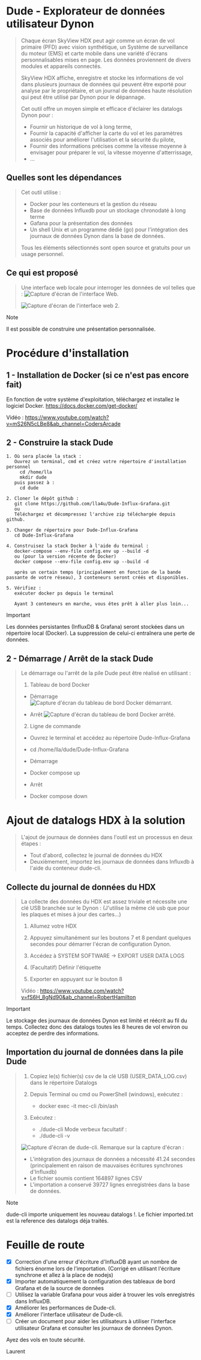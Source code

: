 # Dude - Explorateur de données utilisateur Dynon

> Chaque écran SkyView HDX peut agir comme un écran de vol primaire (PFD) avec vision synthétique, un
Système de surveillance du moteur (EMS) et carte mobile dans une variété d'écrans personnalisables
mises en page. Les données proviennent de divers modules et appareils connectés.
>
> SkyView HDX affiche, enregistre et stocke les informations de vol dans plusieurs journaux de données qui peuvent être
exporté pour analyse par le propriétaire, et un journal de données haute résolution qui peut être utilisé par Dynon
pour le dépannage. 
>
> Cet outil offre un moyen simple et efficace d'éclairer les datalogs Dynon pour :  
> - Fournir un historique de vol à long terme,
> - Fournir la capacité d'afficher la carte du vol et les paramètres associés pour améliorer l'utilisation et la sécurité du pilote,
> - Fournir des informations précises comme la vitesse moyenne à envisager pour préparer le vol, la vitesse moyenne d'atterrissage,
> - ...

## Quelles sont les dépendances
> Cet outil utilise :
> - Docker pour les conteneurs et la gestion du réseau
> - Base de données Influxdb pour un stockage chronodaté à long terme
> - Gafana pour la présentation des données
> - Un shell Unix et un programme dédié (go) pour l'intégration des journaux de données Dynon dans la base de données.
>
> Tous les éléments sélectionnés sont open source et gratuits pour un usage personnel.

## Ce qui est proposé
> Une interface web locale pour interroger les données de vol telles que :
> ![Capture d'écran de l'interface Web.](https://github.com/lla4u/Dude-Influx-Grafana/blob/main/Screenshots/Screenshot_web_Interface.png)
>
> ![Capture d'écran de l'interface web 2.](https://github.com/lla4u/Dude-Influx-Grafana/blob/main/Screenshots/Screenshot_web_interface_2.png)

> [!NOTE]
> Il est possible de construire une présentation personnalisée.

# Procédure d'installation

## 1 - Installation de Docker (si ce n'est pas encore fait)
En fonction de votre système d'exploitation, téléchargez et installez le logiciel Docker.
https://docs.docker.com/get-docker/  

Vidéo : https://www.youtube.com/watch?v=mS26N5cLBe8&ab_channel=CodersArcade  


## 2 - Construire la stack Dude
```
1. Où sera placée la stack :
   Ouvrez un terminal, cmd et créez votre répertoire d'installation personnel 
     cd /home/lla 
     mkdir dude 
   puis passez à : 
     cd dude

2. Cloner le dépôt github :
   git clone https://github.com/lla4u/Dude-Influx-Grafana.git
   ou
   Téléchargez et décompressez l'archive zip téléchargée depuis github.

3. Changer de répertoire pour Dude-Influx-Grafana
   cd Dude-Influx-Grafana

4. Construisez la stack Docker à l'aide du terminal : 
   docker-compose --env-file config.env up --build -d 
   ou (pour la version récente de Docker) 
   docker compose --env-file config.env up --build -d 

   après un certain temps (principalement en fonction de la bande passante de votre réseau), 3 conteneurs seront créés et disponibles.

5. Vérifiez :
   exécuter docker ps depuis le terminal

   Ayant 3 conteneurs en marche, vous êtes prêt à aller plus loin...
```
> [!IMPORTANT]
> Les données persistantes (InfluxDB & Grafana) seront stockées dans un répertoire local (Docker). La suppression de celui-ci entraînera une perte de données.

## 2 - Démarrage / Arrêt de la stack Dude
> Le démarrage ou l'arrêt de la pile Dude peut être réalisé en utilisant :
> 1. Tableau de bord Docker
> - Démarrage
> ![Capture d'écran du tableau de bord Docker démarrant.](https://github.com/lla4u/Dude-Influx-Grafana/blob/main/Screenshots/Screenshot_docker_dashboard_start.png)
>
> - Arrêt
> ![Capture d'écran du tableau de bord Docker arrêté.](https://github.com/lla4u/Dude-Influx-Grafana/blob/main/Screenshots/Screenshot_docker_dashboard_stop.png)
>
> 2. Ligne de commande
> - Ouvrez le terminal et accédez au répertoire Dude-Influx-Grafana
> - cd /home/lla/dude/Dude-Influx-Grafana
>
> - Démarrage
> - Docker compose up
>
> - Arrêt
> - Docker compose down

# Ajout de datalogs HDX à la solution
> L'ajout de journaux de données dans l'outil est un processus en deux étapes :
> - Tout d'abord, collectez le journal de données du HDX
> - Deuxièmement, importez les journaux de données dans Influxdb à l'aide du conteneur dude-cli.

## Collecte du journal de données du HDX
> La collecte des données du HDX est assez triviale et nécessite une clé USB branchée sur le Dynon :
> (J'utilise la même clé usb que pour les plaques et mises à jour des cartes...)
> 1. Allumez votre HDX
> 
> 2. Appuyez simultanément sur les boutons 7 et 8 pendant quelques secondes pour démarrer l'écran de configuration Dynon.
> 
> 3. Accédez à SYSTEM SOFTWARE -> EXPORT USER DATA LOGS 
> 
> 4. (Facultatif) Définir l'étiquette
> 
> 5. Exporter en appuyant sur le bouton 8
> 
> Vidéo : https://www.youtube.com/watch?v=fS6H_8gNd90&ab_channel=RobertHamilton

> [!IMPORTANT]
> Le stockage des journaux de données Dynon est limité et réécrit au fil du temps. Collectez donc des datalogs toutes les 8 heures de vol environ ou acceptez de perdre des informations.

## Importation du journal de données dans la pile Dude
> 1. Copiez le(s) fichier(s) csv de la clé USB (USER_DATA_LOG.csv) dans le répertoire Datalogs
> 
> 2. Depuis Terminal ou cmd ou PowerShell (windows), exécutez : 
>    - docker exec -it mec-cli /bin/ash
> 
> 3. Exécutez :
>    - ./dude-cli 
>   Mode verbeux facultatif :
>    - ./dude-cli  -v
> 
> ![Capture d'écran de dude-cli.](https://github.com/lla4u/Dude-Influx-Grafana/blob/main/Screenshots/Screenshot_dude-cli.png)
> Remarque sur la capture d'écran :  
> - L'intégration des journaux de données a nécessité 41.24 secondes (principalement en raison de mauvaises écritures synchrones d'Influxdb)  
> - Le fichier soumis contient 164897 lignes CSV  
> - L'importation a conservé 39727 lignes enregistrées dans la base de données.

> [!NOTE]
> dude-cli importe uniquement les nouveau datalogs !. Le fichier imported.txt est la reference des datalogs déja traités.

# Feuille de route
- [x] Correction d'une erreur d'écriture d'InfluxDB ayant un nombre de fichiers énorme lors de l'importation. (Corrigé en utilisant l'écriture synchrone et allez à la place de nodejs)
- [x] Importer automatiquement la configuration des tableaux de bord Grafana et de la source de données 
- [ ] Utilisez la variable Grafana pour vous aider à trouver les vols enregistrés dans InfluxDB.
- [x] Améliorer les performances de Dude-cli.
- [x] Améliorer l'interface utilisateur de Dude-cli.
- [ ] Créer un document pour aider les utilisateurs à utiliser l'interface utilisateur Grafana et consulter les journaux de données Dynon.

Ayez des vols en toute sécurité.

Laurent